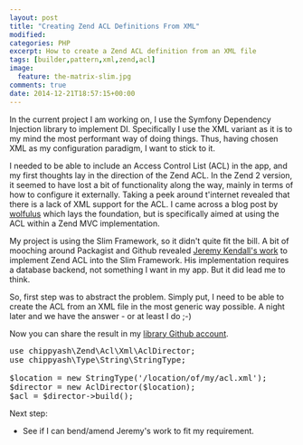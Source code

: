 ```yaml
---
layout: post
title: "Creating Zend ACL Definitions From XML"
modified:
categories: PHP
excerpt: How to create a Zend ACL definition from an XML file
tags: [builder,pattern,xml,zend,acl]
image:
  feature: the-matrix-slim.jpg
comments: true
date: 2014-12-21T18:57:15+00:00
---
```


In the current project I am working on, I use the Symfony Dependency Injection
library to implement DI. Specifically I use the XML variant as it is to my mind
the most performant way of doing things. Thus, having chosen XML as my configuration
paradigm, I want to stick to it.

I needed to be able to include an Access Control List (ACL) in the app, and my
first thoughts lay in the direction of the Zend ACL. In the Zend 2 version, it 
seemed to have lost a bit of functionality along the way, mainly in terms of how
to configure it externally.  Taking a peek around t'internet revealed that there
is a lack of XML support for the ACL.  I came across a blog post by [wolfulus](http://wolfulus.wordpress.com/2011/12/26/zend-framework-xml-based-acl-part-1/)
which lays the foundation, but is specifically aimed at using the ACL within a
Zend MVC implementation.

My project is using the Slim Framework, so it didn't quite fit the bill. A bit 
of mooching around Packagist and Github revealed [Jeremy Kendall's work](https://github.com/jeremykendall/slim-auth)
to implement Zend ACL into the Slim Framework. His implementation requires a
database backend, not something I want in my app.  But it did lead me to think.

So, first step was to abstract the problem.  Simply put, I need to be able to
create the ACL from an XML file in the most generic way possible. A night later 
and we have the answer - or at least I do ;-) 

Now you can share the result in
my [library Github account](https://github.com/chippyash/Zend-Acl-Xml-Builder).

<pre>
use chippyash\Zend\Acl\Xml\AclDirector;
use chippyash\Type\String\StringType;

$location = new StringType('/location/of/my/acl.xml');
$director = new AclDirector($location);
$acl = $director->build();
</pre>

Next step:

- See if I can bend/amend Jeremy's work to fit my requirement.






